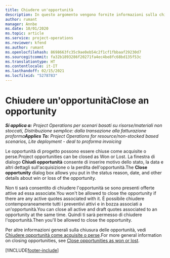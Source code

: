 ```yaml
---
title: Chiudere un'opportunità
description: In questo argomento vengono fornite informazioni sulla chiusura di un'opportunità di progetto.
author: rumant
manager: Annbe
ms.date: 10/01/2020
ms.topic: article
ms.service: project-operations
ms.reviewer: kfend
ms.author: rumant
ms.openlocfilehash: 8698663fc35c9ae0eb54c2f1cf1fbbaaf29230d7
ms.sourcegitcommit: fa32b1893286f20271fa4ec4be8fc68bd135f53c
ms.translationtype: HT
ms.contentlocale: it-IT
ms.lasthandoff: 02/15/2021
ms.locfileid: "5278783"
---
```

# <a name="close-an-opportunity"></a><span data-ttu-id="17b25-103">Chiudere un'opportunità</span><span class="sxs-lookup"><span data-stu-id="17b25-103">Close an opportunity</span></span>

<span data-ttu-id="17b25-104">_**Si applica a:** Project Operations per scenari basati su risorse/materiali non stoccati, Distribuzione semplice: dalla transazione alla fatturazione proforma_</span><span class="sxs-lookup"><span data-stu-id="17b25-104">_**Applies To:** Project Operations for resource/non-stocked based scenarios, Lite deployment - deal to proforma invoicing_</span></span>

<span data-ttu-id="17b25-105">Le opportunità di progetto possono essere chiuse come acquisite o perse.</span><span class="sxs-lookup"><span data-stu-id="17b25-105">Project opportunities can be closed as Won or Lost.</span></span> <span data-ttu-id="17b25-106">La finestra di dialogo **Chiudi opportunità** consente di inserire motivo dello stato, la data e altri dettagli sull'acquisizione o la perdita dell'opportunità.</span><span class="sxs-lookup"><span data-stu-id="17b25-106">The **Close opportunity** dialog box allows you put in the status reason, date, and other details about win or loss of the opportunity.</span></span>

<span data-ttu-id="17b25-107">Non ti sarà consentito di chiudere l'opportunità se sono presenti offerte attive ad essa associate.</span><span class="sxs-lookup"><span data-stu-id="17b25-107">You won't be allowed to close the opportunity if there are any active quotes associated with it.</span></span> <span data-ttu-id="17b25-108">È possibile chiudere contemporaneamente tutti i preventivi attivi e in bozza associati a un'opportunità.</span><span class="sxs-lookup"><span data-stu-id="17b25-108">You can close all active and draft quotes associated to an opportunity at the same time.</span></span> <span data-ttu-id="17b25-109">Quindi ti sarà permesso di chiudere l'opportunità.</span><span class="sxs-lookup"><span data-stu-id="17b25-109">Then you'll be allowed to close the opportunity.</span></span>

<span data-ttu-id="17b25-110">Per altre informazioni generali sulla chiusura delle opportunità, vedi [Chiudere opportunità come acquisite o perse](https://docs.microsoft.com/dynamics365/sales-enterprise/close-opportunity-won-lost-sales).</span><span class="sxs-lookup"><span data-stu-id="17b25-110">For more general information on closing opportunities, see [Close opportunities as won or lost](https://docs.microsoft.com/dynamics365/sales-enterprise/close-opportunity-won-lost-sales).</span></span>


[!INCLUDE[footer-include](../includes/footer-banner.md)]